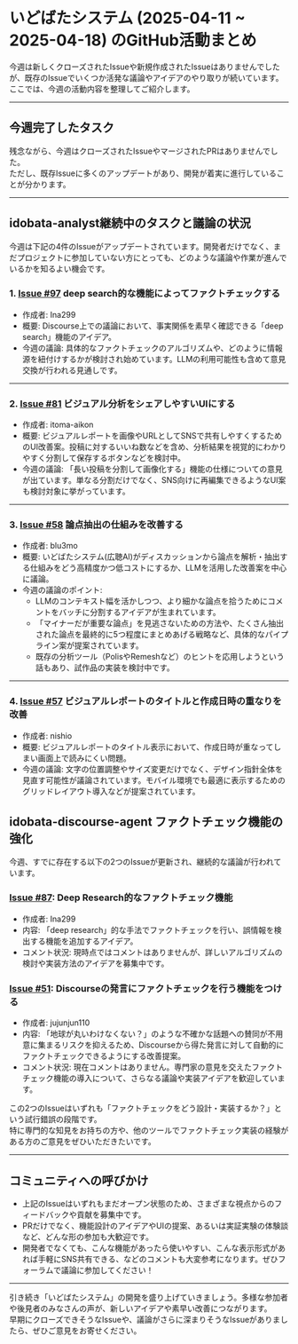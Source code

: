 # いどばたシステム (2025-04-11 ~ 2025-04-18) のGitHub活動まとめ

今週は新しくクローズされたIssueや新規作成されたIssueはありませんでしたが、既存のIssueでいくつか活発な議論やアイデアのやり取りが続いています。ここでは、今週の活動内容を整理してご紹介します。

---

## 今週完了したタスク

残念ながら、今週はクローズされたIssueやマージされたPRはありませんでした。  
ただし、既存Issueに多くのアップデートがあり、開発が着実に進行していることが分かります。

---

## idobata-analyst継続中のタスクと議論の状況

今週は下記の4件のIssueがアップデートされています。開発者だけでなく、まだプロジェクトに参加していない方にとっても、どのような議論や作業が進んでいるかを知るよい機会です。

### 1. [Issue #97](https://github.com/digitaldemocracy2030/idobata-analyst/issues/97) deep search的な機能によってファクトチェックする

- 作成者: Ina299  
- 概要: Discourse上での議論において、事実関係を素早く確認できる「deep search」機能のアイデア。  
- 今週の議論: 具体的なファクトチェックのアルゴリズムや、どのように情報源を紐付けするかが検討され始めています。LLMの利用可能性も含めて意見交換が行われる見通しです。

---

### 2. [Issue #81](https://github.com/digitaldemocracy2030/idobata-analyst/issues/81) ビジュアル分析をシェアしやすいUIにする

- 作成者: itoma-aikon  
- 概要: ビジュアルレポートを画像やURLとしてSNSで共有しやすくするためのUI改善案。投稿に対するいいね数などを含め、分析結果を視覚的にわかりやすく分割して保存するボタンなどを検討中。  
- 今週の議論: 「長い投稿を分割して画像化する」機能の仕様についての意見が出ています。単なる分割だけでなく、SNS向けに再編集できるようなUI案も検討対象に挙がっています。

---

### 3. [Issue #58](https://github.com/digitaldemocracy2030/idobata-analyst/issues/58) 論点抽出の仕組みを改善する

- 作成者: blu3mo  
- 概要: いどばたシステム(広聴AI)がディスカッションから論点を解析・抽出する仕組みをどう高精度かつ低コストにするか、LLMを活用した改善案を中心に議論。  
- 今週の議論のポイント:  
  - LLMのコンテキスト幅を活かしつつ、より細かな論点を拾うためにコメントをバッチに分割するアイデアが生まれています。  
  - 「マイナーだが重要な論点」を見逃さないための方法や、たくさん抽出された論点を最終的に5つ程度にまとめあげる戦略など、具体的なパイプライン案が提案されています。  
  - 既存の分析ツール（PolisやRemeshなど）のヒントを応用しようという話もあり、試作品の実装を検討中です。

---

### 4. [Issue #57](https://github.com/digitaldemocracy2030/idobata-analyst/issues/57) ビジュアルレポートのタイトルと作成日時の重なりを改善

- 作成者: nishio  
- 概要: ビジュアルレポートのタイトル表示において、作成日時が重なってしまい画面上で読みにくい問題。  
- 今週の議論: 文字の位置調整やサイズ変更だけでなく、デザイン指針全体を見直す可能性が議論されています。モバイル環境でも最適に表示するためのグリッドレイアウト導入などが提案されています。

## idobata-discourse-agent ファクトチェック機能の強化

今週、すでに存在する以下の2つのIssueが更新され、継続的な議論が行われています。

### [Issue #87](https://github.com/digitaldemocracy2030/idobata-discourse-agent/issues/87): Deep Research的なファクトチェック機能

- 作成者: Ina299  
- 内容: 「deep research」的な手法でファクトチェックを行い、誤情報を検出する機能を追加するアイデア。  
- コメント状況: 現時点ではコメントはありませんが、詳しいアルゴリズムの検討や実装方法のアイデアを募集中です。

### [Issue #51](https://github.com/digitaldemocracy2030/idobata-discourse-agent/issues/51): Discourseの発言にファクトチェックを行う機能をつける

- 作成者: jujunjun110  
- 内容: 「地球が丸いわけなくない？」のような不確かな話題への賛同が不用意に集まるリスクを抑えるため、Discourseから得た発言に対して自動的にファクトチェックできるようにする改善提案。  
- コメント状況: 現在コメントはありません。専門家の意見を交えたファクトチェック機能の導入について、さらなる議論や実装アイデアを歓迎しています。

この2つのIssueはいずれも「ファクトチェックをどう設計・実装するか？」という試行錯誤の段階です。  
特に専門的な知見をお持ちの方や、他のツールでファクトチェック実装の経験がある方のご意見をぜひいただきたいです。

---

## コミュニティへの呼びかけ

- 上記のIssueはいずれもまだオープン状態のため、さまざまな視点からのフィードバックや貢献を募集中です。  
- PRだけでなく、機能設計のアイデアやUIの提案、あるいは実証実験の体験談など、どんな形の参加も大歓迎です。  
- 開発者でなくても、こんな機能があったら使いやすい、こんな表示形式があれば手軽にSNS共有できる、などのコメントも大変参考になります。ぜひフォーラムで議論に参加してください！

---

引き続き「いどばたシステム」の開発を盛り上げていきましょう。多様な参加者や後見者のみなさんの声が、新しいアイデアや素早い改善につながります。  
早期にクローズできそうなIssueや、議論がさらに深まりそうなIssueがありましたら、ぜひご意見をお寄せください。  